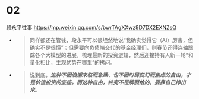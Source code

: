 
# 02

段永平往事 https://mp.weixin.qq.com/s/bwrTAgXXwz9D7DX2EXNZsQ
- > 同样都还在管钱，段永平可以很坦然地说“我确实觉得它（AI）厉害，但确实不是很懂”；但需要向负债端交代的基金经理们，则春节还得连轴跟踪各个大模型的进展，梳理最新的投资逻辑，然后迎接持有人新一轮“和量化相比，主观优势在哪里”的拷问。
- > 说到底，***这种不因浪潮来临而急躁、也不因时局变幻而焦虑的自由，才是价值投资的底座。而这种自由，终究不是牌照给的，要靠自己挣出来***。
